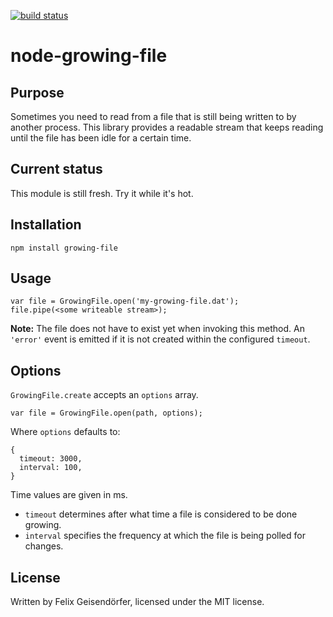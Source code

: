 [![build status](https://secure.travis-ci.org/felixge/node-growing-file.png)](http://travis-ci.org/felixge/node-growing-file)
# node-growing-file

## Purpose

Sometimes you need to read from a file that is still being written to by another
process. This library provides a readable stream that keeps reading until the
file has been idle for a certain time.

## Current status

This module is still fresh. Try it while it's hot.

## Installation

    npm install growing-file

## Usage

    var file = GrowingFile.open('my-growing-file.dat');
    file.pipe(<some writeable stream>);

**Note:** The file does not have to exist yet when invoking this method. An
`'error'` event is emitted if it is not created within the configured `timeout`.

## Options

`GrowingFile.create` accepts an `options` array.

    var file = GrowingFile.open(path, options);

Where `options` defaults to:

    {
      timeout: 3000,
      interval: 100,
    }

Time values are given in ms.

* `timeout` determines after what time a file is considered to be done growing.
* `interval` specifies the frequency at which the file is being polled for changes.

## License

Written by Felix Geisendörfer, licensed under the MIT license.
